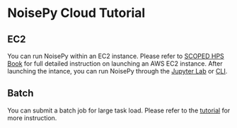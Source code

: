 # NoisePy Cloud Tutorial

## EC2
You can run NoisePy within an EC2 instance. Please refer to [SCOPED HPS Book](https://seisscoped.org/HPS-book/chapters/cloud/AWS_101.html) for full detailed instruction on launching an AWS EC2 instance. After launching the intance, you can run NoisePy through the [Jupyter Lab](https://seisscoped.org/HPS-book/chapters/noise/noisepy.html) or [CLI](../tutorial_cli.md).

## Batch
You can submit a batch job for large task load. Please refer to the [tutorial](./tutorial_aws_batch.ipynb) for more instruction.

